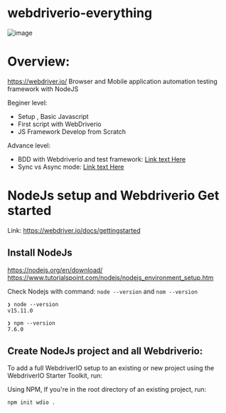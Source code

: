 # webdriverio-everything
![image](https://user-images.githubusercontent.com/17884068/147403460-8a51e402-c8b9-46a1-a217-313c58901d1a.png)

# Overview:
https://webdriver.io/
Browser and Mobile application automation testing framework with NodeJS

Beginer level:

- Setup , Basic Javascript
- First script with WebDriverio
- JS Framework Develop from Scratch

Advance level:

- BDD with Webdriverio and test framework: [Link text Here](https://webdriver.io/docs/frameworks/)
- Sync vs Async mode: [Link text Here](https://webdriver.io/docs/sync-vs-async/)


# NodeJs setup and Webdriverio Get started
Link: https://webdriver.io/docs/gettingstarted

## Install NodeJs
https://nodejs.org/en/download/
https://www.tutorialspoint.com/nodejs/nodejs_environment_setup.htm

Check Nodejs with command: `node --version` and `nom --version`

```
❯ node --version
v15.11.0

❯ npm --version
7.6.0

```

## Create NodeJs project and all Webdriverio:

To add a full WebdriverIO setup to an existing or new project using the WebdriverIO Starter Toolkit, run:

Using NPM, If you're in the root directory of an existing project, run:

```
npm init wdio .

```
